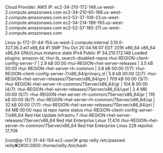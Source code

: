 Cloud Provider: AWS
IP:
ec2-34-210-172-148.us-west-2.compute.amazonaws.com
ec2-34-210-65-188.us-west-2.compute.amazonaws.com
ec2-52-37-108-23.us-west-2.compute.amazonaws.com
ec2-34-214-189-193.us-west-2.compute.amazonaws.com
ec2-52-37-185-211.us-west-2.compute.amazonaws.com

Linux ip-172-31-44-154.us-west-2.compute.internal 3.10.0-327.36.3.el7.x86_64 #1 SMP Thu Oct 20 04:56:07 EDT 2016 x86_64 x86_64 x86_64 GNU/Linux
Instance state	IPv4 Public IP
34.210.172.148
Loaded plugins: amazon-id, rhui-lb, search-disabled-repos
rhui-REGION-client-config-server-7                       | 2.9 kB     00:00
rhui-REGION-rhel-server-releases                         | 3.5 kB     00:00
rhui-REGION-rhel-server-rh-common                        | 3.8 kB     00:00
(1/7): rhui-REGION-client-config-server-7/x86_64/primary_d | 5.8 kB   00:00
(2/7): rhui-REGION-rhel-server-releases/7Server/x86_64/gro | 709 kB   00:00
(3/7): rhui-REGION-rhel-server-rh-common/7Server/x86_64/gr |  104 B   00:00
(4/7): rhui-REGION-rhel-server-releases/7Server/x86_64/upd | 2.4 MB   00:00
(5/7): rhui-REGION-rhel-server-rh-common/7Server/x86_64/pr | 119 kB   00:00
(6/7): rhui-REGION-rhel-server-rh-common/7Server/x86_64/up |  32 kB   00:00
(7/7): rhui-REGION-rhel-server-releases/7Server/x86_64/pri |  44 MB   00:00
repo id                                          repo name                status
rhui-REGION-client-config-server-7/x86_64        Red Hat Update Infrastru      7
rhui-REGION-rhel-server-releases/7Server/x86_64  Red Hat Enterprise Linux 17,474
rhui-REGION-rhel-server-rh-common/7Server/x86_64 Red Hat Enterprise Linux    228
repolist: 17,709


[root@ip-172-31-44-154 ec2-user]# grep reilly /etc/passwd
reilly:x:2800:2800::/home/reilly:/bin/bash
